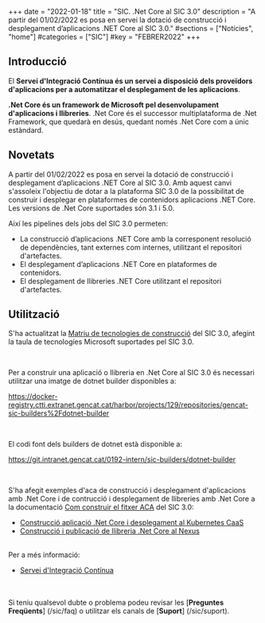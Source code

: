 +++
date        = "2022-01-18"
title       = "SIC. .Net Core al SIC 3.0"
description = "A partir del 01/02/2022 es posa en servei la dotació de construcció i desplegament d’aplicacions .NET Core al SIC 3.0."
#sections    = ["Notícies", "home"]
#categories  = ["SIC"]
#key         = "FEBRER2022"
+++

## Introducció

El **Servei d'Integració Contínua és un servei a disposició dels proveïdors d'aplicacions per a automatitzar el desplegament
de les aplicacions**.

**.Net Core és un framework de Microsoft pel desenvolupament d'aplicacions i llibreries**. .Net Core és el successor multiplataforma de .Net Framework, que quedarà en desús, quedant només .Net Core com a únic estàndard.

## Novetats

A partir del 01/02/2022 es posa en servei la dotació de construcció i desplegament d’aplicacions .NET Core al SIC 3.0. Amb aquest canvi s'assoleix l'objectiu de dotar a la plataforma SIC 3.0 de la possibilitat de construir i desplegar en plataformes de contenidors aplicacions .NET Core. Les versions de .Net Core suportades són 3.1 i 5.0.

Així les pipelines dels jobs del SIC 3.0 permeten:

* La construcció d’aplicacions .NET Core amb la corresponent resolució de dependències, tant externes com internes, utilitzant el repositori d'artefactes.
* El desplegament d’aplicacions .NET Core en plataformes de contenidors.
* El desplegament de llibreries .NET Core utilitzant el repositori d'artefactes.

## Utilització

S'ha actualitzat la [Matriu de tecnologies de construcció](/drafts/ci/#matriu-de-tecnologies-de-construcci%C3%B3) del SIC 3.0, afegint la taula de tecnologíes Microsoft suportades pel SIC 3.0.

<br/>

Per a construir una aplicació o llibreria en .Net Core al SIC 3.0 és necessari utilitzar una imatge de dotnet builder disponibles a:

https://docker-registry.ctti.extranet.gencat.cat/harbor/projects/129/repositories/gencat-sic-builders%2Fdotnet-builder

<br/>

El codi font dels builders de dotnet està disponible a:

https://git.intranet.gencat.cat/0192-intern/sic-builders/dotnet-builder

<br/>

S'ha afegit exemples d'aca de construcció i desplegament d'aplicacions amb .Net Core i de contrucció i desplegament de llibreries amb .Net Core a la documentació [Com construir el fitxer ACA](/drafts/fitxer-aca/) del SIC 3.0:

* [Construcció aplicació .Net Core i desplegament al Kubernetes CaaS](/related/sic/3.0/aca_const_despl_dotnet_kubernetes_caas.yml)
* [Construcció i publicació de llibreria .Net Core al Nexus](/related/sic/3.0/aca_const_publi_nexus_dotnet_lib.yml)

<br/>
Per a més informació:

- [Servei d'Integració Contínua](/sic30-serveis/ci/)

<br/><br/>
Si teniu qualsevol dubte o problema podeu revisar les [**Preguntes Freqüents**] (/sic/faq) o utilitzar els canals de [**Suport**] (/sic/suport).
